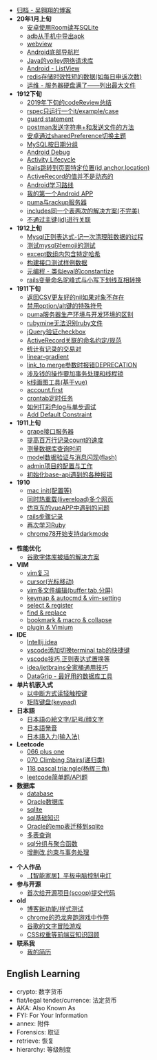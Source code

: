- [归档 - 吴翱翔的博客](/)
- **20年1月上旬**
    - [安卓使用Room读写SQLite](http://pymongo.github.io/2020/01_1/sqlite_room.md)
    - [adb从手机中导出apk](http://pymongo.github.io/2020/01_1/adb_export_apk.md)
    - [webview](http://pymongo.github.io/2020/01_1/webview.md)
    - [Android底部导航栏](http://pymongo.github.io/2020/01_1/bottom_navigation.md)
    - [Java的volley网络请求库](http://pymongo.github.io/2020/01_1/volley.md)
    - [Android - ListView](http://pymongo.github.io/2020/01_1/list_view.md)
    - [redis存储时效性短的数据(如每日申诉次数)](http://pymongo.github.io/2020/01_1/redis_count_user_daily_data.md)
    - [运维 - 服务器硬盘满了——列出最大文件](http://pymongo.github.io/2020/01_1/linux_list_largest_files.md)
- **1912下旬**
    - [2019年下旬的codeReview总结](http://pymongo.github.io/2019/12_2/code_review.md)
    - [rspec只运行一个it/example/case](http://pymongo.github.io/2019/12_2/rspec_single_it.md)
    - [guard statement](http://pymongo.github.io/2019/12_2/guard_statement.md)
    - [postman发送字符串+和发送文件的方法](http://pymongo.github.io/2019/12_2/postman_send_plus.md)
    - [安卓通过sharedPreference切换主题](http://pymongo.github.io/2019/12_2/android_change_theme.md)
    - [MySQL按日期分组](http://pymongo.github.io/2019/12_2/mysql_group_by_date.md)
    - [Android Debug](http://pymongo.github.io/2019/12_2/android_debug.md)
    - [Activity Lifecycle](http://pymongo.github.io/2019/12_2/Activity_Lifecycle.md)
    - [Rails跳转到页面特定位置(id,anchor,location)](http://pymongo.github.io/2019/12_2/redirect_to_anchor.md)
    - [ActiveRecord的值并不是动态的](http://pymongo.github.io/2019/12_2/active_record_not_dynamic.md)
    - [Android学习路线](http://pymongo.github.io/2019/12_2/android_learn_step.md)
    - [我的第一个Android APP](http://pymongo.github.io/2019/12_2/first_android_app.md)
    - [puma与rackup服务器](http://pymongo.github.io/2019/12_2/puma_rackup.md)
    - [includes同一个表两次的解决方案(不完美)](http://pymongo.github.io/2019/12_2/includes_same_table_twice.md)
    - [不通过主键(id)进行关联](http://pymongo.github.io/2019/12_2/association_without_primary_key.md)
- **1912上旬**
    - [Mysql正则表达式-记一次清理脏数据的过程](http://pymongo.github.io/2019/12_1/mysql_regexp.md)
    - [测试mysql对emoji的测试](http://pymongo.github.io/2019/12_1/mysql_emoji.md)
    - [except数组内包含特定哈希](http://pymongo.github.io/2019/12_1/except_array_include_hash.md)
    - [构建接口测试样例数据](http://pymongo.github.io/2019/12_1/rspec_test_example.md)
    - [元编程 - 类似eval的constantize](http://pymongo.github.io/2019/12_1/constantize_eval.md)
    - [rails变量命名驼峰式与小写下划线互相转换](http://pymongo.github.io/2019/12_1/rails_camel_case.md)
- **1911下旬**   
    - [返回CSV更友好的nil如果对象不存在](http://pymongo.github.io/2019/11_2/try_return_nil.md)
    - [禁用option/alt键的特殊符号](http://pymongo.github.io/2019/11_2/ukelele/disable_alt_symbol_ukelele.md)
    - [puma服务器生产环境与开发环境的区别](http://pymongo.github.io/2019/11_2/puma_production.md)
    - [rubymine无法识别ruby文件](http://pymongo.github.io/2019/11_2/rubymine_not_recognize_rb.md)
    - [jQuery验证checkbox](http://pymongo.github.io/2019/11_2/checkbox_jquery_validate.md)
    - [ActiveRecord关联的命名约定/规范](http://pymongo.github.io/2019/11_2/active_record_association.md)
    - [统计有记录的交易对](http://pymongo.github.io/2019/11_2/select-distinct.md)
    - [linear-gradient](http://pymongo.github.io/2019/11_2/linear-gradient-warn.md)
    - [link_to merge参数时报错DEPRECATION](http://pymongo.github.io/2019/11_2/link_to-merge-warning.md)
    - [涉及钱的操作要加事务处理和线程锁](http://pymongo.github.io/2019/11_2/data-lock.md)
    - [k线画图工具(基于vue)](http://pymongo.github.io/2019/11_2/k-line-vue.md)
    - [account.first](http://pymongo.github.io/2019/11_2/account_first.md)
    - [crontab定时任务](http://pymongo.github.io/2019/11_2/crontab.md)
    - [如何打彩色log与单步调试](http://pymongo.github.io/2019/11_2/rails-debug-log.md)
    - [Add Default Constraint](http://pymongo.github.io/2019/11_2/add-default-constraint.md)
- **1911上旬**
    - [grape接口服务器](http://pymongo.github.io/2019/11_1/grape.md)
    - [提高百万行记录count的速度](2019/11_1/millions-count.md)
    - [测量数据库查询时间](http://pymongo.github.io/2019/11_1/measure-qurey-time.md)
    - [model数据验证与消息闪现(flash)](http://pymongo.github.io/2019/11_1/validates.md)
    - [admin项目的配置与工作](http://pymongo.github.io/2019/11_1/project-admin.md)
    - [初始化base-api遇到的各种报错](http://pymongo.github.io/2019/11_1/base-api-error.md)
- **1910**
    - [mac init(配置等)](http://pymongo.github.io/2019/10/mac-init.md)
    - [同时热重载(livereload)多个网页](http://pymongo.github.io/2019/10/multi-livereload.md)
    - [仿京东的vueAPP中遇到的问题](http://pymongo.github.io/2019/10/jd-vue-problem.md)
    - [rails步骤记录](http://pymongo.github.io/2019/10/rails-step.md)
    - [再次学习Ruby](http://pymongo.github.io/2019/10/ruby-restudy.md)
    - [chrome78开始支持darkmode](http://pymongo.github.io/2019/10/chrome-dark-mode.md)
<!-- archive -->
- **性能优化**
    - [谷歌字体库被墙的解决方案](unarchived/google-font-block-solution.md)
- **VIM**
    - [vim复习](http://pymongo.github.io/archive/vim/vim_review.md)
    - [cursor(光标移动)](http://pymongo.github.io/archive/vim/cursor.md)
    - [vim多文件编辑(buffer,tab,分屏)](http://pymongo.github.io/archive/vim/multi-files.md)
    - [keymap & autocmd & vim-setting](http://pymongo.github.io/archive/vim/keymap.md)
    - [select & register](http://pymongo.github.io/archive/vim/select.md)
    - [find & replace](http://pymongo.github.io/archive/vim/find.md)
    - [bookmark & macro & collapse](archive/vim/bookmark.md)
    - [plugin & Vimium](archive/vim/plugin.md)
- **IDE**
    - [Intellij idea](http://pymongo.github.io/archive/IDE/intellij.md)
    - [vscode添加切换terminal tab的快捷键](http://pymongo.github.io/archive/IDE/vscode/switch_terminal_tab.md)
    - [vscode技巧,正则表达式置换等](http://pymongo.github.io/archive/IDE/vscode/index.md)
    - [idea/jetbrains全家桶通用技巧](http://pymongo.github.io/archive/IDE/idea.md)
    - [DataGrip - 最好用的数据库工具](/archive/IDE/datagrip.md)
- **单片机嵌入式**
    - [以中断方式读轻触按键](/archive/embedded/button-interrupt/index.md)
    - [矩阵键盘(keypad)](/archive/embedded/keypad/index.md)
- **日本語**
    - [日本語の絵文字/記号/顔文字](/archive/japanese/kigou.md)
    - [日本語発音](/archive/japanese/hatsuon.md)
    - [日本語入力(输入法)](/archive/japanese/nyuuryoku.md)
- **Leetcode**
    - [066 plus one](/archive/leetcode/066-plus-one.md)
    - [070 Climbing Stairs(递归类)](/archive/leetcode/070-climbing-stairs.md)
    - [118 pascal tria:ngle(杨辉三角)](/archive/leetcode/118-pascal-triangle.md)
    - [leetcode简单题/API题](/archive/leetcode/leetcode-easy.md)
- **数据库**
    - [database](/archive/database/database.md)
    - [Oracle数据库](/archive/database/oracle-database/index.md)
    - [sqlite](/archive/database/sqlite.md)
    - [sql基础知识](/archive/database/sql_basic.md)
    - [Oracle的emp表迁移到sqlite](/archive/database/oracle-migrate-to-sqlite/index.md)
    - [多表查询](/archive/database/join.md)
    - [sql分组与聚合函数](/archive/database/sql-group.md)
    - [增删改,约束与事务处理](/archive/database/sql-update.md)
<!-- /archive -->
- **个人作品**
    - [【智能家居】平板电脑控制电灯](/unarchived/rpi_gpio.md)
- **参与开源**
    - [首次给开源项目(scoop)提交代码](/unarchived/pull_request_to_scoop/index.md)
- **old**
    - [博客新功能/样式测试](/unarchived/test.md)
    - [chrome的恐龙奔跑游戏中作弊](/unarchived/chrome_game_cheat/index.md)
    - [谷歌的文字冒险游戏](/unarchived/google_text_adventure.md)
    - [CSS权重等前端豆知识回顾](/unarchived/css_specificity.md)
- **联系我**
    - [我的简历](/redirect/resume.html)
 

## English Learning

- crypto: 数字货币
- fiat/legal tender/currence: 法定货币
- AKA: Also Known As
- FYI: For Your Information
- annex: 附件
- Forensics: 取证 
- retrieve: 恢复
- hierarchy: 等级制度

